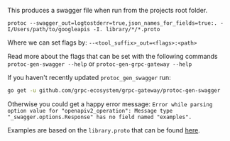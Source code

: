 This produces a swagger file when run from the projects root folder.

`protoc --swagger_out=logtostderr=true,json_names_for_fields=true:. -I/Users/path/to/googleapis -I. library/*/*.proto`

Where we can set flags by:
`--<tool_suffix>_out=<flags>:<path>`

Read more about the flags that can be set with the following commands
`protoc-gen-swagger --help`
or
`protoc-gen-grpc-gateway --help`

If you haven't recently updated `protoc_gen_swagger` run:

```bash
go get -u github.com/grpc-ecosystem/grpc-gateway/protoc-gen-swagger
```

Otherwise you could get a happy error message:
`Error while parsing option value for "openapiv2_operation": Message type "_swagger.options.Response" has no field named "examples".`

Examples are based on the `library.proto` that can be found [here](https://github.com/googleapis/googleapis/blob/master/google/example/library/v1/library.proto).

